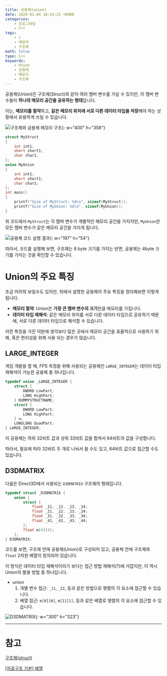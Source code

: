```yaml
---
title: 공용체(union)
date: 2024-01-04 18:54:21 +0900
categories:
    - 프로그래밍
    - C++
tags:
    - c
    - 메모리
    - 구조체
math: false
type: C++
keywords:
    - Union
    - 공용체
    - 메모리
    - 구조체
---
```


공용체(Union)은 구조체(Struct)와 같이 여러 멤버 변수를 가실 수 있지만, 이 멤버 변수들이 **하나의 메모리 공간을 공유하는 형태**입니다.

이는, <span class="font_highlight">**메모리를 절약**하고, **같은 메모리 위치에 서로 다른 데이터 타입을 저장**</span>해야 하는 상황에서 유용하게 쓰일 수 있습니다.

![구조체와 공용체 메모리 구조](https://i.postimg.cc/Y9NF0S5W/2.webp){: w="400" h="358"}

```cpp
struct MyStruct
{
	int int1;
	short short1;
	char char1;
};
union MyUnion
{
	int int1;
	short short1;
	char char1;
};
int main()
{
	printf("Size of MyStruct: %d\n", sizeof(MyStruct));
	printf("Size of MyUnion: %d\n", sizeof(MyUnion));
}
```

위 코드에서 `MyStruct`는 각 멤버 변수가 개별적인 메모리 공간을 가지지만, `MyUnion`은 모든 멤버 변수가 같은 메모리 공간을 가지게 됩니다.

![공용체 코드 실행 결과](https://i.postimg.cc/DZ3s7GMh/image.webp){: w="197" h="54"}

따라서, 코드를 실행해 보면, 구조체는 8 byte 크기를 가지는 반면, 공용체는 4byte 크기를 가지는 것을 확인할 수 있습니다.

# Union의 주요 특징

조금 어려워 보일수도 있지만, 위에서 설명한 공용체의 주요 특징을 정리해보면 이렇게 됩니다.

- <span class="important">**메모리 절약**</span>: Union은 **가장 큰 멤버 변수의 크기**만큼 메모리를 가집니다.
- <span class="important">**데이터 타입 재해석**</span>: 같은 메모리 위치를 서로 다른 데이터 타입으로 공유하기 때문에, 서로 다른 데이터 타입으로 해석할 수 있습니다.

이런 특징을 가진 덕분에 생각보다 많은 곳에서 메모리 공간을 효율적으로 사용하기 위해, 혹은 편리성을 위해 사용 되는 경우가 많습니다.

## LARGE_INTEGER

게임 개발을 할 때, FPS 측정을 위해 사용되는 공용체인 `LARGE_INTEGER`는 데이터 타입 재해석이 가능한 공용체 중 하나입니다.

```cpp
typedef union _LARGE_INTEGER {
    struct {
        DWORD LowPart;
        LONG HighPart;
    } DUMMYSTRUCTNAME;
    struct {
        DWORD LowPart;
        LONG HighPart;
    } u;
    LONGLONG QuadPart;
} LARGE_INTEGER;
```

이 공용체는 하위 32비트 값과 상위 32비트 값을 합쳐서 64비트의 값을 구성합니다.

따라서, 필요에 따라 32비트 두 개로 나눠서 쓸 수도 있고, 64비트 값으로 접근할 수도 있습니다.

## D3DMATRIX

다음은 Direct3D에서 사용되는 `D3DMATRIX` 구조체의 형태입니다.

```cpp
typedef struct _D3DMATRIX {
    union {
        struct {
            float _11, _12, _13, _14;
            float _21, _22, _23, _24;
            float _31, _32, _33, _34;
            float _41, _42, _43, _44;
        };
        float m[4][4];
    };
} D3DMATRIX;
```

코드를 보면, 구조체 안에 공용체(Union)로 구성되어 있고, 공용체 안에 구조체와 `float` 2차원 배열이 정의되어 있습니다.

이 방식은 데이터 타입 재해석이라기 보다는 접근 방법 재해석(?)에 가깝지만, 이 역시 Union의 활용 방법 중 하나입니다.

- union
	1. 개별 변수 접근: `_11`, `_22`, 등과 같은 방법으로 행렬의 각 요소에 접근할 수 있습니다.
	2. 배열 접근: `m[0][0]`, `m[1][1]`, 등과 같은 배열로 행렬의 각 요소에 접근할 수 있습니다.

![D3DMATRIX](https://i.postimg.cc/hjQGt8jj/D3-DMATRIX.webp){: w="300" h="323"}

---

# 참고

[구조체(struct)](/posts/%EA%B5%AC%EC%A1%B0%EC%B2%B4(struct)/)

[\[자료구조 기본\] 배열](/posts/%EC%9E%90%EB%A3%8C%EA%B5%AC%EC%A1%B0-%EA%B8%B0%EB%B3%B8-%EB%B0%B0%EC%97%B4/)
